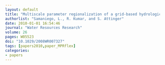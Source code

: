 ```yaml
---
layout: default
title: "Multiscale parameter regionalization of a grid‐based hydrologic model at the mesoscale"
authorlist: "Samaniego, L., R. Kumar, and S. Attinger"
date: 2010-01-01 16:54:46
journal: "Water Resources Research"
volume: 26
pages: W05523
doi: "10.1029/2008WR007327"
tags: [papers2010,paper_MPRflex]
categories:
- papers
---
```


